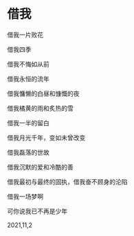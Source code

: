 # 借我

借我一片败花

借我四季

借我不悔如从前

借我永恒的流年

借我慵懒的白昼和慷慨的夜

借我橘黄的雨和炙热的雪

借我一半的留白

借我月光千年，变如未曾改变

借我磊落的世故

借我沉默的爱和冷酷的善

借我最初与最终的固执，借我奋不顾身的沦陷

借我一场梦啊

可你说我已不再是少年

2021,11,2
